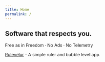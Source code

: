 ```yaml
---
title: Home
permalink: /
---
```


## Software that respects you.
Free as in Freedom · No Ads · No Telemetry

[Rulevelur](/rulevelur/) - A simple ruler and bubble level app.
